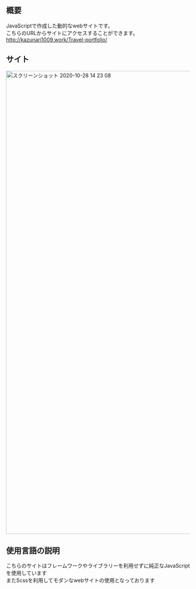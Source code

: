 ## 概要
JavaScriptで作成した動的なwebサイトです。<br>
こちらのURLからサイトにアクセスすることができます。<br>
http://kazunari1009.work/Travel-portfolio/

## サイト

<img width="1267" alt="スクリーンショット 2020-10-28 14 23 08" src="https://user-images.githubusercontent.com/57901015/97395863-35afcf80-1929-11eb-9145-fe43df28de7a.png">




## 使用言語の説明

こちらのサイトはフレームワークやライブラリーを利用せずに純正なJavaScriptを使用しています<br>
またScssを利用してモダンなwebサイトの使用となっております



   
  

